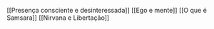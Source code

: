 [[Presença consciente e desinteressada]] 
[[Ego e mente]]
[[O que é Samsara]] 
[[Nirvana e Libertação]]